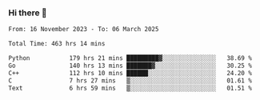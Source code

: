 ### Hi there 👋

<!--
**floyiac/floyiac** is a ✨ _special_ ✨ repository because its `README.md` (this file) appears on your GitHub profile.

Here are some ideas to get you started:

- 🔭 I’m currently working on ...
- 🌱 I’m currently learning ...
- 👯 I’m looking to collaborate on ...
- 🤔 I’m looking for help with ...
- 💬 Ask me about ...
- 📫 How to reach me: ...
- 😄 Pronouns: ...
- ⚡ Fun fact: ...
-->

<!--START_SECTION:waka-->

```txt
From: 16 November 2023 - To: 06 March 2025

Total Time: 463 hrs 14 mins

Python           179 hrs 21 mins █████████▓░░░░░░░░░░░░░░░   38.69 %
Go               140 hrs 13 mins ███████▓░░░░░░░░░░░░░░░░░   30.25 %
C++              112 hrs 10 mins ██████░░░░░░░░░░░░░░░░░░░   24.20 %
C                7 hrs 27 mins   ▒░░░░░░░░░░░░░░░░░░░░░░░░   01.61 %
Text             6 hrs 59 mins   ▒░░░░░░░░░░░░░░░░░░░░░░░░   01.51 %
```

<!--END_SECTION:waka-->
